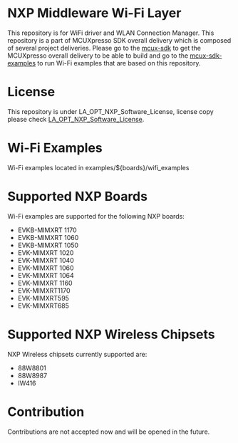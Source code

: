 
# NXP Middleware Wi-Fi Layer

This repository is for WiFi driver and WLAN Connection Manager. This repository is a part of MCUXpresso SDK overall delivery which is composed of several project deliveries. Please go to the [mcux-sdk](https://github.com/NXPmicro/mcux-sdk/) to get the MCUXpresso overall delivery to be able to build and go to the [mcux-sdk-examples](https://github.com/nxp-mcuxpresso/mcux-sdk-examples) to run Wi-Fi examples that are based on this repository.

# License

This repository is under LA_OPT_NXP_Software_License, license copy please check [LA_OPT_NXP_Software_License](https://github.com/NXP/wifi_nxp/blob/mcux_wifi_release/LA_OPT_NXP_Software_License.txt).

# Wi-Fi Examples

Wi-Fi examples located in examples/${boards}/wifi_examples

# Supported NXP Boards

Wi-Fi examples are supported for the following NXP boards:
- EVKB-MIMXRT 1170
- EVKB-MIMXRT 1060
- EVKB-MIMXRT 1050
- EVK-MIMXRT 1020
- EVK-MIMXRT 1040
- EVK-MIMXRT 1060
- EVK-MIMXRT 1064
- EVK-MIMXRT 1160
- EVK-MIMXRT1170
- EVK-MIMXRT595
- EVK-MIMXRT685

# Supported NXP Wireless Chipsets

NXP Wireless chipsets currently supported are:
- 88W8801
- 88W8987
- IW416

# Contribution

Contributions are not accepted now and will be opened in the future.
